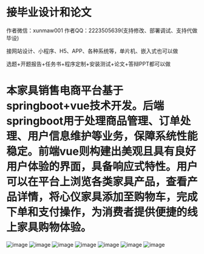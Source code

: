 # 接毕业设计和论文
作者微信：xunmaw001  作者QQ：2223505639(支持修改、部署调试、支持代做毕设)

接网站设计、小程序、H5、APP、各种系统等，单片机、嵌入式也可以做

选题+开题报告+任务书+程序定制+安装测试+论文+答辩PPT都可以做
# 本家具销售电商平台基于springboot+vue技术开发。后端springboot用于处理商品管理、订单处理、用户信息维护等业务，保障系统性能稳定。前端vue则构建出美观且具有良好用户体验的界面，具备响应式特性。用户可以在平台上浏览各类家具产品，查看产品详情，将心仪家具添加至购物车，完成下单和支付操作，为消费者提供便捷的线上家具购物体验。
![image](https://github.com/user-attachments/assets/ee717962-879b-46dc-b2cb-7fc84ffb23a6)
![image](https://github.com/user-attachments/assets/12d1ec47-37fc-4483-a538-703d00f484d2)
![image](https://github.com/user-attachments/assets/eac2cec9-cb2c-474e-bd9a-50c447339b3b)
![image](https://github.com/user-attachments/assets/67e0d383-c0bd-42bc-ba98-c37770083d0b)
![image](https://github.com/user-attachments/assets/830df5bc-4690-498c-9ea2-d1bcc7b59b61)
![image](https://github.com/user-attachments/assets/7f0da21f-1fbd-4554-85a7-d343ed0b12a6)
![image](https://github.com/user-attachments/assets/41082a22-aba2-4ab5-be93-e73a1850df7f)
